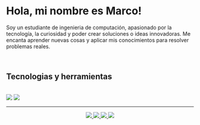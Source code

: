 

<h1> 
  Hola, mi nombre es Marco!
</h1>

<p>
 Soy un estudiante de ingenieria de computación, apasionado por la tecnología, la curiosidad y poder crear soluciones o ideas innovadoras. Me encanta aprender nuevas cosas y aplicar mis conocimientos para resolver problemas reales.
</p>

<br/>

<!--<div align="left">
 
 🔭 Estoy trabajando en **a chat app**
 
 🌱 Estoy aprendiendo ****

 💬 Puedes preguntarme sobre **Node.js, React, Firebase, MongoDB... or anything [aquí](https://github.com/madfp/madfp/issues)**

 ⚡ Un dato curioso **Game of Thrones Night's Watch cloaks are made from Ikea rugs**
 
 </div>-->
 
<h2>Tecnologias y herramientas</h2>
<br/>
<div>
    <img src="https://skillicons.dev/icons?i=react,nextjs,html,css,github,tailwind,git,vscode" />
    <img src="https://skillicons.dev/icons?i=nodejs,python,javascript,typescript,docker" /><br>
</div>
<hr/>
<div align="center"> 
  <a href="mailto:marcoantoniodfp@gmail.com">
    <img src="https://img.shields.io/badge/Gmail-D14836?style=for-the-badge&logo=gmail&logoColor=white" />
  </a>
  <a href="https://linkedin.com/in/madfp" target="_blank">
    <img src="https://img.shields.io/badge/LinkedIn-0077B5?style=for-the-badge&logo=linkedin&logoColor=white" target="_blank" />
  </a>
  <a href="https://github.com/madfp" target="_blank">
     <img src="https://img.shields.io/badge/Portfolio-FF5722?style=for-the-badge&logo=todoist&logoColor=white" target="_blank" />
  </a>
  <a href="https://instagram.com/maarco_04" target="_blank">
     <img src="https://img.shields.io/badge/Instagram-E4405F?style=for-the-badge&logo=instagram&logoColor=white" target="_blank" />
  </a>
</div>
